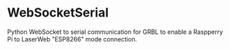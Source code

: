 # WebSocketSerial
Python WebSocket to serial communication for GRBL to enable a Raspperry Pi to LaserWeb "ESP8266" mode connection.
